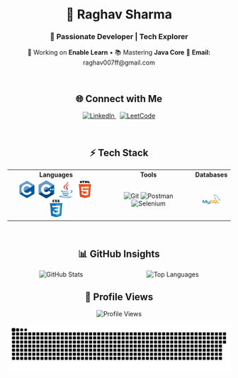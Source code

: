 <h1 align="center">🚀 Raghav Sharma</h1>
<h3 align="center">🌌 Passionate Developer | Tech Explorer</h3>

<p align="center">
  🌟 Working on <strong>Enable Learn</strong> • 📚 Mastering <strong>Java Core</strong>  
  📩 <strong>Email:</strong> raghav007ff@gmail.com
</p>
<br>
<h2 align="center">🌐 Connect with Me</h2>
<p align="center">
  <a href="https://linkedin.com/in/raghav-sharma-rs007" target="_blank">
    <img src="https://raw.githubusercontent.com/rahuldkjain/github-profile-readme-generator/master/src/images/icons/Social/linked-in-alt.svg" alt="LinkedIn" height="40">
  </a>
  &nbsp;
  <a href="https://www.leetcode.com/raghav_00789" target="_blank">
    <img src="https://raw.githubusercontent.com/rahuldkjain/github-profile-readme-generator/master/src/images/icons/Social/leet-code.svg" alt="LeetCode" height="40">
  </a>
</p>
<br>
<h2 align="center">⚡ Tech Stack</h2>

<table align="center">
  <tr>
    <td align="center"><b>Languages</b></td>
    <td align="center"><b>Tools</b></td>
    <td align="center"><b>Databases</b></td>
  </tr>
  <tr>
    <td align="center">
      <img src="https://raw.githubusercontent.com/devicons/devicon/master/icons/c/c-original.svg" alt="C" width="40">
      <img src="https://raw.githubusercontent.com/devicons/devicon/master/icons/cplusplus/cplusplus-original.svg" alt="C++" width="40">
      <img src="https://raw.githubusercontent.com/devicons/devicon/master/icons/java/java-original.svg" alt="Java" width="40">
      <img src="https://raw.githubusercontent.com/devicons/devicon/master/icons/html5/html5-original-wordmark.svg" alt="HTML5" width="40">
      <img src="https://raw.githubusercontent.com/devicons/devicon/master/icons/css3/css3-original-wordmark.svg" alt="CSS3" width="40">
    </td>
    <td align="center">
      <img src="https://www.vectorlogo.zone/logos/git-scm/git-scm-icon.svg" alt="Git" width="40">
      <img src="https://www.vectorlogo.zone/logos/getpostman/getpostman-icon.svg" alt="Postman" width="40">
      <img src="https://raw.githubusercontent.com/detain/svg-logos/780f25886640cef088af994181646db2f6b1a3f8/svg/selenium-logo.svg" alt="Selenium" width="40">
    </td>
    <td align="center">
      <img src="https://raw.githubusercontent.com/devicons/devicon/master/icons/mysql/mysql-original-wordmark.svg" alt="MySQL" width="40">
    </td>
  </tr>
</table>
<br>
<h2 align="center">📊 GitHub Insights</h2>

<p align="center" style="display: flex; justify-content: space-around;">
  <img src="https://github-readme-stats.vercel.app/api?username=raghavsharma006&show_icons=true&hide_border=true&theme=transparent" alt="GitHub Stats" />
  <img src="https://github-readme-stats.vercel.app/api/top-langs/?username=raghavsharma006&layout=compact&hide_border=true&theme=transparent" alt="Top Languages" />
</p>
<h2 align="center">👀 Profile Views</h2>
<p align="center">
  <img src="https://komarev.com/ghpvc/?username=raghavsharma006&color=brightgreen" alt="Profile Views">
</p>

<div align="center">
  <picture>
    <source media="(prefers-color-scheme: dark)" srcset="https://raw.githubusercontent.com/RaghavSharma006/RaghavSharma006/output/github-snake-dark.svg" />
    <source media="(prefers-color-scheme: light)" srcset="https://raw.githubusercontent.com/RaghavSharma006/RaghavSharma006/output/github-snake.svg" />
    <img alt="github-snake" src="https://raw.githubusercontent.com/RaghavSharma006/RaghavSharma006/output/github-snake.svg" />
  </picture>
</div>
